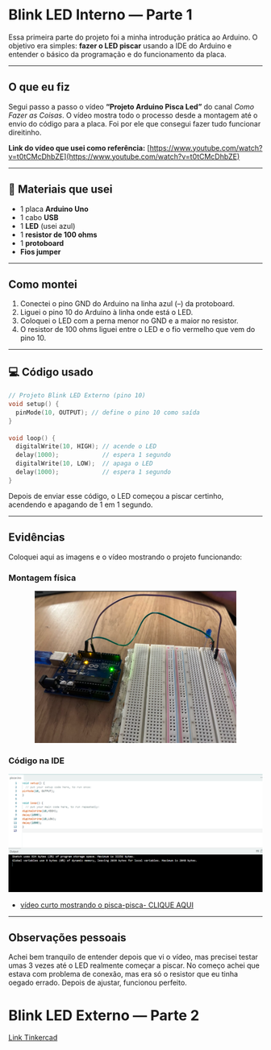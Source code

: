 # Blink LED Interno — Parte 1

Essa primeira parte do projeto foi a minha introdução prática ao Arduino. O objetivo era simples: **fazer o LED piscar** usando a IDE do Arduino e entender o básico da programação e do funcionamento da placa.

---

##  O que eu fiz

Segui passo a passo o vídeo **“Projeto Arduino Pisca Led”** do canal *Como Fazer as Coisas*. O vídeo mostra todo o processo desde a montagem até o envio do código para a placa. Foi por ele que consegui fazer tudo funcionar direitinho.

 **Link do vídeo que usei como referência:** [https://www.youtube.com/watch?v=t0tCMcDhbZE](https://www.youtube.com/watch?v=t0tCMcDhbZE)

---

## 🔌 Materiais que usei

* 1 placa **Arduino Uno**
* 1 cabo **USB**
* 1 **LED** (usei azul)
* 1 **resistor de 100 ohms**
* 1 **protoboard**
* **Fios jumper** 

---

## Como montei

1. Conectei o pino GND do Arduino na linha azul (–) da protoboard.
2. Liguei o pino 10 do Arduino à linha onde está o LED.
3. Coloquei o LED com a perna menor no GND e a maior no resistor.
4. O resistor de 100 ohms liguei entre o LED e o fio vermelho que vem do pino 10.

---

## 💻 Código usado

```cpp
// Projeto Blink LED Externo (pino 10)
void setup() {
  pinMode(10, OUTPUT); // define o pino 10 como saída
}

void loop() {
  digitalWrite(10, HIGH); // acende o LED
  delay(1000);            // espera 1 segundo
  digitalWrite(10, LOW);  // apaga o LED
  delay(1000);            // espera 1 segundo
}
```

Depois de enviar esse código, o LED começou a piscar certinho, acendendo e apagando de 1 em 1 segundo.

---

## Evidências

Coloquei aqui as imagens e o vídeo mostrando o projeto funcionando:

### Montagem física
<p align="center">
  <img src="assets/arduino_conectado.png" alt="Arduino conectado" width="400">
</p>

### Código na IDE
<p align="center">
  <img src="assets/printCodigo.png" alt="Print do código" >
</p>

* [vídeo curto mostrando o pisca-pisca- CLIQUE AQUI](https://drive.google.com/file/d/19VkqwkrVP3mxRvWk_f66L1Qg0p5GGJa4/view?usp=sharing)

---

## Observações pessoais

Achei bem tranquilo de entender depois que vi o vídeo, mas precisei testar umas 3 vezes até o LED realmente começar a piscar. No começo achei que estava com problema de conexão, mas era só o resistor que eu tinha oegado errado. Depois de ajustar, funcionou perfeito.

# Blink LED Externo — Parte 2
[Link Tinkercad](https://www.tinkercad.com/things/dcOAqZliLeQ/editel?returnTo=%2Fdashboard&sharecode=Iib0FkBeBTkhuiUKxx6FZUtjZpbqStR5Z_ikLOZ21EI)
